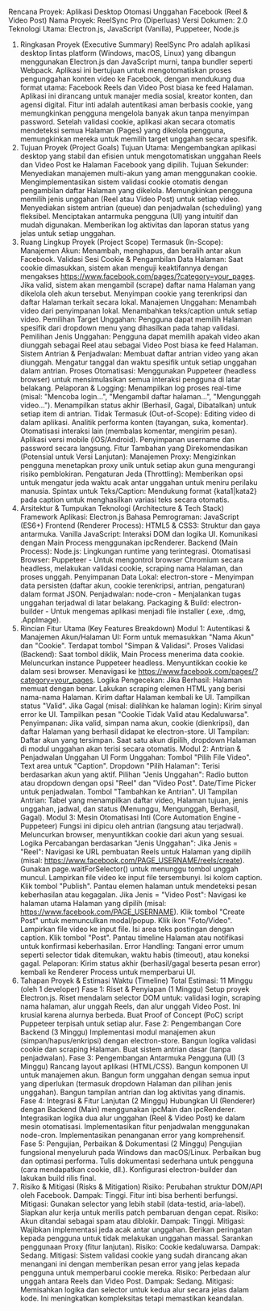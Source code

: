 Rencana Proyek: Aplikasi Desktop Otomasi Unggahan Facebook (Reel & Video Post)
Nama Proyek: ReelSync Pro (Diperluas)
Versi Dokumen: 2.0
Teknologi Utama: Electron.js, JavaScript (Vanilla), Puppeteer, Node.js
1. Ringkasan Proyek (Executive Summary)
ReelSync Pro adalah aplikasi desktop lintas platform (Windows, macOS, Linux) yang dibangun menggunakan Electron.js dan JavaScript murni, tanpa bundler seperti Webpack. Aplikasi ini bertujuan untuk mengotomatiskan proses pengunggahan konten video ke Facebook, dengan mendukung dua format utama: Facebook Reels dan Video Post biasa ke feed Halaman.
Aplikasi ini dirancang untuk manajer media sosial, kreator konten, dan agensi digital. Fitur inti adalah autentikasi aman berbasis cookie, yang memungkinkan pengguna mengelola banyak akun tanpa menyimpan password. Setelah validasi cookie, aplikasi akan secara otomatis mendeteksi semua Halaman (Pages) yang dikelola pengguna, memungkinkan mereka untuk memilih target unggahan secara spesifik.
2. Tujuan Proyek (Project Goals)
Tujuan Utama: Mengembangkan aplikasi desktop yang stabil dan efisien untuk mengotomatiskan unggahan Reels dan Video Post ke Halaman Facebook yang dipilih.
Tujuan Sekunder:
Menyediakan manajemen multi-akun yang aman menggunakan cookie.
Mengimplementasikan sistem validasi cookie otomatis dengan pengambilan daftar Halaman yang dikelola.
Memungkinkan pengguna memilih jenis unggahan (Reel atau Video Post) untuk setiap video.
Menyediakan sistem antrian (queue) dan penjadwalan (scheduling) yang fleksibel.
Menciptakan antarmuka pengguna (UI) yang intuitif dan mudah digunakan.
Memberikan log aktivitas dan laporan status yang jelas untuk setiap unggahan.
3. Ruang Lingkup Proyek (Project Scope)
Termasuk (In-Scope):
Manajemen Akun:
Menambah, menghapus, dan beralih antar akun Facebook.
Validasi Sesi Cookie & Pengambilan Data Halaman:
Saat cookie dimasukkan, sistem akan menguji keaktifannya dengan mengakses https://www.facebook.com/pages/?category=your_pages.
Jika valid, sistem akan mengambil (scrape) daftar nama Halaman yang dikelola oleh akun tersebut.
Menyimpan cookie yang terenkripsi dan daftar Halaman terkait secara lokal.
Manajemen Unggahan:
Menambah video dari penyimpanan lokal.
Menambahkan teks/caption untuk setiap video.
Pemilihan Target Unggahan: Pengguna dapat memilih Halaman spesifik dari dropdown menu yang dihasilkan pada tahap validasi.
Pemilihan Jenis Unggahan: Pengguna dapat memilih apakah video akan diunggah sebagai Reel atau sebagai Video Post biasa ke feed Halaman.
Sistem Antrian & Penjadwalan:
Membuat daftar antrian video yang akan diunggah.
Mengatur tanggal dan waktu spesifik untuk setiap unggahan dalam antrian.
Proses Otomatisasi:
Menggunakan Puppeteer (headless browser) untuk mensimulasikan semua interaksi pengguna di latar belakang.
Pelaporan & Logging:
Menampilkan log proses real-time (misal: "Mencoba login...", "Mengambil daftar halaman...", "Mengunggah video...").
Menampilkan status akhir (Berhasil, Gagal, Dibatalkan) untuk setiap item di antrian.
Tidak Termasuk (Out-of-Scope):
Editing video di dalam aplikasi.
Analitik performa konten (tayangan, suka, komentar).
Otomatisasi interaksi lain (membalas komentar, mengirim pesan).
Aplikasi versi mobile (iOS/Android).
Penyimpanan username dan password secara langsung.
Fitur Tambahan yang Direkomendasikan (Potensial untuk Versi Lanjutan):
Manajemen Proxy: Mengizinkan pengguna menetapkan proxy unik untuk setiap akun guna mengurangi risiko pemblokiran.
Pengaturan Jeda (Throttling): Memberikan opsi untuk mengatur jeda waktu acak antar unggahan untuk meniru perilaku manusia.
Spintax untuk Teks/Caption: Mendukung format {kata1|kata2} pada caption untuk menghasilkan variasi teks secara otomatis.
4. Arsitektur & Tumpukan Teknologi (Architecture & Tech Stack)
Framework Aplikasi: Electron.js
Bahasa Pemrograman: JavaScript (ES6+)
Frontend (Renderer Process):
HTML5 & CSS3: Struktur dan gaya antarmuka.
Vanilla JavaScript: Interaksi DOM dan logika UI. Komunikasi dengan Main Process menggunakan ipcRenderer.
Backend (Main Process):
Node.js: Lingkungan runtime yang terintegrasi.
Otomatisasi Browser: Puppeteer - Untuk mengontrol browser Chromium secara headless, melakukan validasi cookie, scraping nama Halaman, dan proses unggah.
Penyimpanan Data Lokal: electron-store - Menyimpan data persisten (daftar akun, cookie terenkripsi, antrian, pengaturan) dalam format JSON.
Penjadwalan: node-cron - Menjalankan tugas unggahan terjadwal di latar belakang.
Packaging & Build: electron-builder - Untuk mengemas aplikasi menjadi file installer (.exe, .dmg, .AppImage).
5. Rincian Fitur Utama (Key Features Breakdown)
Modul 1: Autentikasi & Manajemen Akun/Halaman
UI: Form untuk memasukkan "Nama Akun" dan "Cookie". Terdapat tombol "Simpan & Validasi".
Proses Validasi (Backend):
Saat tombol diklik, Main Process menerima data cookie.
Meluncurkan instance Puppeteer headless.
Menyuntikkan cookie ke dalam sesi browser.
Menavigasi ke https://www.facebook.com/pages/?category=your_pages.
Logika Pengecekan:
Jika Berhasil: Halaman memuat dengan benar. Lakukan scraping elemen HTML yang berisi nama-nama Halaman. Kirim daftar Halaman kembali ke UI. Tampilkan status "Valid".
Jika Gagal (misal: dialihkan ke halaman login): Kirim sinyal error ke UI. Tampilkan pesan "Cookie Tidak Valid atau Kedaluwarsa".
Penyimpanan: Jika valid, simpan nama akun, cookie (dienkripsi), dan daftar Halaman yang berhasil didapat ke electron-store.
UI Tampilan: Daftar akun yang tersimpan. Saat satu akun dipilih, dropdown Halaman di modul unggahan akan terisi secara otomatis.
Modul 2: Antrian & Penjadwalan Unggahan
UI Form Unggahan:
Tombol "Pilih File Video".
Text area untuk "Caption".
Dropdown "Pilih Halaman": Terisi berdasarkan akun yang aktif.
Pilihan "Jenis Unggahan": Radio button atau dropdown dengan opsi "Reel" dan "Video Post".
Date/Time Picker untuk penjadwalan.
Tombol "Tambahkan ke Antrian".
UI Tampilan Antrian: Tabel yang menampilkan daftar video, Halaman tujuan, jenis unggahan, jadwal, dan status (Menunggu, Mengunggah, Berhasil, Gagal).
Modul 3: Mesin Otomatisasi Inti (Core Automation Engine - Puppeteer)
Fungsi ini dipicu oleh antrian (langsung atau terjadwal).
Meluncurkan browser, menyuntikkan cookie dari akun yang sesuai.
Logika Percabangan berdasarkan "Jenis Unggahan":
Jika Jenis = "Reel":
Navigasi ke URL pembuatan Reels untuk Halaman yang dipilih (misal: https://www.facebook.com/PAGE_USERNAME/reels/create).
Gunakan page.waitForSelector() untuk menunggu tombol unggah muncul.
Lampirkan file video ke input file tersembunyi.
Isi kolom caption.
Klik tombol "Publish".
Pantau elemen halaman untuk mendeteksi pesan keberhasilan atau kegagalan.
Jika Jenis = "Video Post":
Navigasi ke halaman utama Halaman yang dipilih (misal: https://www.facebook.com/PAGE_USERNAME).
Klik tombol "Create Post" untuk memunculkan modal/popup.
Klik ikon "Foto/Video".
Lampirkan file video ke input file.
Isi area teks postingan dengan caption.
Klik tombol "Post".
Pantau timeline Halaman atau notifikasi untuk konfirmasi keberhasilan.
Error Handling: Tangani error umum seperti selector tidak ditemukan, waktu habis (timeout), atau koneksi gagal.
Pelaporan: Kirim status akhir (berhasil/gagal beserta pesan error) kembali ke Renderer Process untuk memperbarui UI.
6. Tahapan Proyek & Estimasi Waktu (Timeline)
Total Estimasi: 11 Minggu (oleh 1 developer)
Fase 1: Riset & Penyiapan (1 Minggu)
Setup proyek Electron.js.
Riset mendalam selector DOM untuk: validasi login, scraping nama halaman, alur unggah Reels, dan alur unggah Video Post. Ini krusial karena alurnya berbeda.
Buat Proof of Concept (PoC) script Puppeteer terpisah untuk setiap alur.
Fase 2: Pengembangan Core Backend (3 Minggu)
Implementasi modul manajemen akun (simpan/hapus/enkripsi) dengan electron-store.
Bangun logika validasi cookie dan scraping Halaman.
Buat sistem antrian dasar (tanpa penjadwalan).
Fase 3: Pengembangan Antarmuka Pengguna (UI) (3 Minggu)
Rancang layout aplikasi (HTML/CSS).
Bangun komponen UI untuk manajemen akun.
Bangun form unggahan dengan semua input yang diperlukan (termasuk dropdown Halaman dan pilihan jenis unggahan).
Bangun tampilan antrian dan log aktivitas yang dinamis.
Fase 4: Integrasi & Fitur Lanjutan (2 Minggu)
Hubungkan UI (Renderer) dengan Backend (Main) menggunakan ipcMain dan ipcRenderer.
Integrasikan logika dua alur unggahan (Reel & Video Post) ke dalam mesin otomatisasi.
Implementasikan fitur penjadwalan menggunakan node-cron.
Implementasikan penanganan error yang komprehensif.
Fase 5: Pengujian, Perbaikan & Dokumentasi (2 Minggu)
Pengujian fungsional menyeluruh pada Windows dan macOS/Linux.
Perbaikan bug dan optimasi performa.
Tulis dokumentasi sederhana untuk pengguna (cara mendapatkan cookie, dll.).
Konfigurasi electron-builder dan lakukan build rilis final.
7. Risiko & Mitigasi (Risks & Mitigation)
Risiko: Perubahan struktur DOM/API oleh Facebook.
Dampak: Tinggi. Fitur inti bisa berhenti berfungsi.
Mitigasi: Gunakan selector yang lebih stabil (data-testid, aria-label). Siapkan alur kerja untuk merilis patch pembaruan dengan cepat.
Risiko: Akun ditandai sebagai spam atau diblokir.
Dampak: Tinggi.
Mitigasi: Wajibkan implementasi jeda acak antar unggahan. Berikan peringatan kepada pengguna untuk tidak melakukan unggahan massal. Sarankan penggunaan Proxy (fitur lanjutan).
Risiko: Cookie kedaluwarsa.
Dampak: Sedang.
Mitigasi: Sistem validasi cookie yang sudah dirancang akan menangani ini dengan memberikan pesan error yang jelas kepada pengguna untuk memperbarui cookie mereka.
Risiko: Perbedaan alur unggah antara Reels dan Video Post.
Dampak: Sedang.
Mitigasi: Memisahkan logika dan selector untuk kedua alur secara jelas dalam kode. Ini meningkatkan kompleksitas tetapi memastikan keandalan.